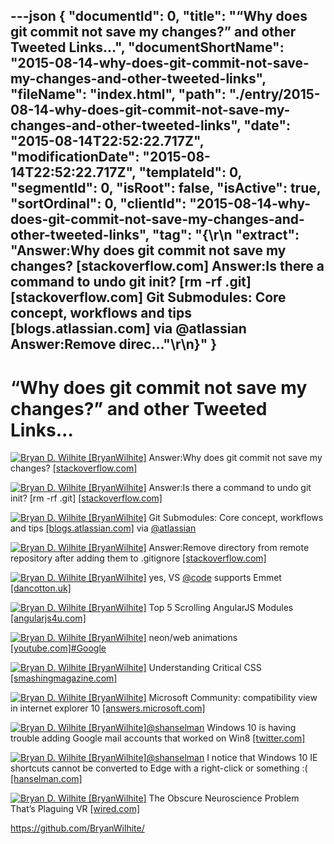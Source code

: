 ---json
{
  "documentId": 0,
  "title": "“Why does git commit not save my changes?” and other Tweeted Links…",
  "documentShortName": "2015-08-14-why-does-git-commit-not-save-my-changes-and-other-tweeted-links",
  "fileName": "index.html",
  "path": "./entry/2015-08-14-why-does-git-commit-not-save-my-changes-and-other-tweeted-links",
  "date": "2015-08-14T22:52:22.717Z",
  "modificationDate": "2015-08-14T22:52:22.717Z",
  "templateId": 0,
  "segmentId": 0,
  "isRoot": false,
  "isActive": true,
  "sortOrdinal": 0,
  "clientId": "2015-08-14-why-does-git-commit-not-save-my-changes-and-other-tweeted-links",
  "tag": "{\r\n  \"extract\": \"Answer:Why does git commit not save my changes? [stackoverflow.com]  Answer:Is there a command to undo git init? [rm -rf .git] [stackoverflow.com]  Git Submodules: Core concept, workflows and tips [blogs.atlassian.com]  via @atlassian Answer:Remove direc...\"\r\n}"
}
---

# “Why does git commit not save my changes?” and other Tweeted Links…

[<img alt="Bryan D. Wilhite [BryanWilhite]" src="https://songhay.blob.core.windows.net/shared-social-twitter/BryanWilhite.jpeg">](http://songhayblog.azurewebsites.net/ "Bryan D. Wilhite [BryanWilhite]") Answer:Why does git commit not save my changes? [[stackoverflow.com]](http://stackoverflow.com/questions/7704480/why-does-git-commit-not-save-my-changes/7704503?stw=2#7704503)

[<img alt="Bryan D. Wilhite [BryanWilhite]" src="https://songhay.blob.core.windows.net/shared-social-twitter/BryanWilhite.jpeg">](http://songhayblog.azurewebsites.net/ "Bryan D. Wilhite [BryanWilhite]") Answer:Is there a command to undo git init? [rm -rf .git] [[stackoverflow.com]](http://stackoverflow.com/questions/3212459/is-there-a-command-to-undo-git-init/3212465?stw=2#3212465)

[<img alt="Bryan D. Wilhite [BryanWilhite]" src="https://songhay.blob.core.windows.net/shared-social-twitter/BryanWilhite.jpeg">](http://songhayblog.azurewebsites.net/ "Bryan D. Wilhite [BryanWilhite]") Git Submodules: Core concept, workflows and tips [[blogs.atlassian.com]](http://blogs.atlassian.com/2013/03/git-submodules-workflows-tips/) via [@atlassian](http://twitter.com/atlassian)

[<img alt="Bryan D. Wilhite [BryanWilhite]" src="https://songhay.blob.core.windows.net/shared-social-twitter/BryanWilhite.jpeg">](http://songhayblog.azurewebsites.net/ "Bryan D. Wilhite [BryanWilhite]") Answer:Remove directory from remote repository after adding them to .gitignore [[stackoverflow.com]](http://stackoverflow.com/questions/7927230/remove-directory-from-remote-repository-after-adding-them-to-gitignore/7927283?stw=2#7927283)

[<img alt="Bryan D. Wilhite [BryanWilhite]" src="https://songhay.blob.core.windows.net/shared-social-twitter/BryanWilhite.jpeg">](http://songhayblog.azurewebsites.net/ "Bryan D. Wilhite [BryanWilhite]") yes, VS [@code](http://twitter.com/code) supports Emmet [[dancotton.uk]](http://dancotton.uk/blog/visual-studio-code-intellisense)

[<img alt="Bryan D. Wilhite [BryanWilhite]" src="https://songhay.blob.core.windows.net/shared-social-twitter/BryanWilhite.jpeg">](http://songhayblog.azurewebsites.net/ "Bryan D. Wilhite [BryanWilhite]") Top 5 Scrolling AngularJS Modules [[angularjs4u.com]](http://angularjs4u.com/modules/top-5-scrolling-angularjs-modules/)

[<img alt="Bryan D. Wilhite [BryanWilhite]" src="https://songhay.blob.core.windows.net/shared-social-twitter/BryanWilhite.jpeg">](http://songhayblog.azurewebsites.net/ "Bryan D. Wilhite [BryanWilhite]") neon/web animations [[youtube.com]](https://www.youtube.com/watch?v=Lwvi1u4XXzc)[#Google](http://search.twitter.com/search?q=%23Google)

[<img alt="Bryan D. Wilhite [BryanWilhite]" src="https://songhay.blob.core.windows.net/shared-social-twitter/BryanWilhite.jpeg">](http://songhayblog.azurewebsites.net/ "Bryan D. Wilhite [BryanWilhite]") Understanding Critical CSS [[smashingmagazine.com]](http://www.smashingmagazine.com/2015/08/understanding-critical-css/)

[<img alt="Bryan D. Wilhite [BryanWilhite]" src="https://songhay.blob.core.windows.net/shared-social-twitter/BryanWilhite.jpeg">](http://songhayblog.azurewebsites.net/ "Bryan D. Wilhite [BryanWilhite]") Microsoft Community: compatibility view in internet explorer 10 [[answers.microsoft.com]](http://answers.microsoft.com/en-us/ie/forum/ie10-windows_8/compatibility-view-in-internet-explorer-10/04f56be0-7023-4871-88e8-bd63f8aea5dc)

[<img alt="Bryan D. Wilhite [BryanWilhite]" src="https://songhay.blob.core.windows.net/shared-social-twitter/BryanWilhite.jpeg">](http://songhayblog.azurewebsites.net/ "Bryan D. Wilhite [BryanWilhite]")[@shanselman](http://twitter.com/shanselman) Windows 10 is having trouble adding Google mail accounts that worked on Win8 [[twitter.com]](https://twitter.com/BryanWilhite/status/631312051340603393/photo/1)

[<img alt="Bryan D. Wilhite [BryanWilhite]" src="https://songhay.blob.core.windows.net/shared-social-twitter/BryanWilhite.jpeg">](http://songhayblog.azurewebsites.net/ "Bryan D. Wilhite [BryanWilhite]")[@shanselman](http://twitter.com/shanselman) I notice that Windows 10 IE shortcuts cannot be converted to Edge with a right-click or something :( [[hanselman.com]](http://www.hanselman.com/blog/TheEvergreenWeb.aspx)

[<img alt="Bryan D. Wilhite [BryanWilhite]" src="https://songhay.blob.core.windows.net/shared-social-twitter/BryanWilhite.jpeg">](http://songhayblog.azurewebsites.net/ "Bryan D. Wilhite [BryanWilhite]") The Obscure Neuroscience Problem That’s Plaguing VR [[wired.com]](http://www.wired.com/2015/08/obscure-neuroscience-problem-thats-plaguing-vr/)

<https://github.com/BryanWilhite/>
